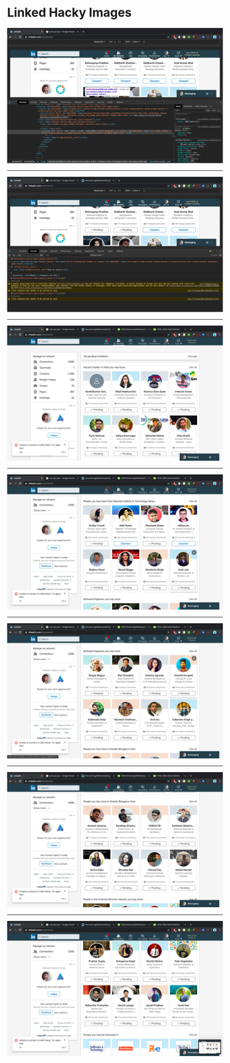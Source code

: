 # Linked Hacky Images

![Hacky Image 1](../../../images/2020/jan/nidknil_01.png)

<hr>

![Hacky Image 2](../../../images/2020/jan/nidknil_02.png)

<hr>

![Hacky Image 3](../../../images/2020/jan/nidknil_03.png)

<hr>

![Hacky Image 4](../../../images/2020/jan/nidknil_04.png)

<hr>

![Hacky Image 5](../../../images/2020/jan/nidknil_05.png)

<hr>

![Hacky Image 6](../../../images/2020/jan/nidknil_06.png)

<hr>

![Hacky Image 7](../../../images/2020/jan/nidknil_07.png)